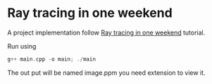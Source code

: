 # Ray tracing in one weekend
A project implementation follow [Ray tracing in one weekend](https://raytracing.github.io/books/RayTracingInOneWeekend.html) tutorial.

Run using
```c
g++ main.cpp -o main; ./main
```

The out put will be named image.ppm you need extension to view it.